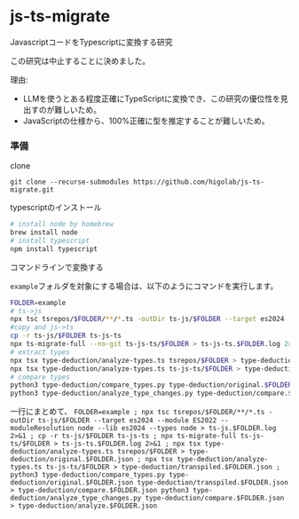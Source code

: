 # js-ts-migrate

JavascriptコードをTypescriptに変換する研究


この研究は中止することに決めました。

理由:

* LLMを使うとある程度正確にTypeScriptに変換でき、この研究の優位性を見出すのが難しいため。
* JavaScriptの仕様から、100%正確に型を推定することが難しいため。


### 準備

clone

`git clone --recurse-submodules https://github.com/higolab/js-ts-migrate.git`

typescriptのインストール

```zsh
# install node by homebrew
brew install node
# install typescript
npm install typescript
```

コマンドラインで変換する

`example`フォルダを対象にする場合は、以下のようにコマンドを実行します。

```zsh
FOLDER=example
# ts->js
npx tsc tsrepos/$FOLDER/**/*.ts -outDir ts-js/$FOLDER --target es2024 --module ES2022 --moduleResolution node --lib es2024 --types node > ts-js.$FOLDER.log 2>&1
#copy and js->ts
cp -r ts-js/$FOLDER ts-js-ts
npx ts-migrate-full --no-git ts-js-ts/$FOLDER > ts-js-ts.$FOLDER.log 2>&1
# extract types
npx tsx type-deduction/analyze-types.ts tsrepos/$FOLDER > type-deduction/original.$FOLDER.json
npx tsx type-deduction/analyze-types.ts ts-js-ts/$FOLDER > type-deduction/transpiled.$FOLDER.json
# compare types
python3 type-deduction/compare_types.py type-deduction/original.$FOLDER.json type-deduction/transpiled.$FOLDER.json > type-deduction/compare.$FOLDER.json
python3 type-deduction/analyze_type_changes.py type-deduction/compare.$FOLDER.json > type-deduction/analyze.$FOLDER.json
```

一行にまとめて、
`FOLDER=example ; npx tsc tsrepos/$FOLDER/**/*.ts -outDir ts-js/$FOLDER --target es2024 --module ES2022 --moduleResolution node --lib es2024 --types node > ts-js.$FOLDER.log 2>&1 ; cp -r ts-js/$FOLDER ts-js-ts ; npx ts-migrate-full ts-js-ts/$FOLDER > ts-js-ts.$FOLDER.log 2>&1 ; npx tsx type-deduction/analyze-types.ts tsrepos/$FOLDER > type-deduction/original.$FOLDER.json ; npx tsx type-deduction/analyze-types.ts ts-js-ts/$FOLDER > type-deduction/transpiled.$FOLDER.json ; python3 type-deduction/compare_types.py type-deduction/original.$FOLDER.json type-deduction/transpiled.$FOLDER.json > type-deduction/compare.$FOLDER.json python3 type-deduction/analyze_type_changes.py type-deduction/compare.$FOLDER.json > type-deduction/analyze.$FOLDER.json`
